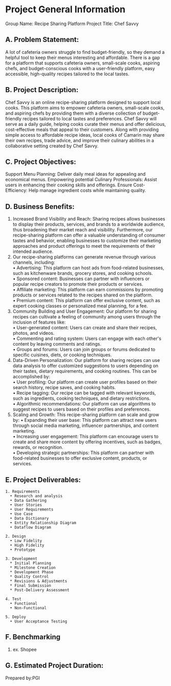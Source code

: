 # Project General Information

Group Name: Recipe Sharing Platform
Project Title: Chef Savvy

## A. Problem Statement:
A lot of cafeteria owners struggle to find budget-friendly, so they demand a helpful tool to keep their menus interesting and affordable. There is a gap for a platform that supports cafeteria owners, small-scale cooks, aspiring chefs, and budget-conscious cooks with a user-friendly platform, easy accessible, high-quality recipes tailored to the local tastes.

## B. Project Description:

Chef Savvy is an online recipe-sharing platform designed to support local cooks. This platform aims to empower cafeteria owners, small-scale cooks, and aspiring chefs by providing them with a diverse collection of budget-friendly recipes tailored to local tastes and preferences. Chef Savvy will serve as a daily guide, helping cooks curate their menus and offer delicious, cost-effective meals that appeal to their customers.
Along with providing simple access to affordable recipe ideas, local cooks of Camarin may share their own recipes, trade advice, and improve their culinary abilities in a collaborative setting created by Chef Savvy.

## C. Project Objectives:

Support Menu Planning: Deliver daily meal ideas for appealing and economical menus.
Empowering potential Culinary Professionals: Assist users in enhancing their cooking skills and offerings.
Ensure Cost-Efficiency: Help manage ingredient costs while maintaining quality.

## D. Business Benefits:
1. Increased Brand Visibility and Reach: Sharing recipes allows businesses to display their products, services, and brands to a worldwide audience, thus broadening their market reach and visibility. Furthermore, our recipe-sharing platform can offer a valuable understanding of consumer tastes and behavior, enabling businesses to customize their marketing approaches and product offerings to meet the requirements of their intended audience.
2. Our recipe-sharing platforms can generate revenue through various channels, including:\
   •	Advertising: This platform can host ads from food-related businesses, such as kitchenware brands, grocery stores, 
and cooking schools.\
   •	Sponsored content: Businesses can partner with influencers or popular recipe creators to promote their products or 
services.\
   •	Affiliate marketing: This platform can earn commissions by promoting products or services related to the recipes shared on the platform.\
   •	Premium content: This platform can offer exclusive content, such as expert cooking classes or personalized meal planning, for a fee.
3. Community Building and User Engagement: Our platform for sharing recipes can cultivate a feeling of community among users through the inclusion of features like:\
   •	User-generated content: Users can create and share their recipes, photos, and videos.\
   •	Commenting and rating system: Users can engage with each other's content by leaving comments and ratings.\
   •	Groups and forums: Users can join groups or forums dedicated to specific cuisines, diets, or cooking techniques.
4. Data-Driven Personalization: Our platform for sharing recipes can use data analysis to offer customized suggestions to users depending on their tastes, dietary requirements, and cooking routines. This can be accomplished by:\
   •	User profiling: Our platform can create user profiles based on their search history, recipe saves, and cooking habits.\
   •	Recipe tagging: Our recipe can be tagged with relevant keywords, such as ingredients, cooking techniques, and dietary restrictions.\
   •	Algorithmic recommendations: Our platform can use algorithms to suggest recipes to users based on their profiles and preferences.
5. Scaling and Growth: This recipe-sharing platform can scale and grow by:
   •	Expanding their user base: This platform can attract new users through social media marketing, influencer partnerships, and content marketing.\
   •	Increasing user engagement: This platform can encourage users to create and share more content by offering incentives, such as badges, rewards, or recognition.\
   •	Developing strategic partnerships: This platform can partner with food-related businesses to offer exclusive content, products, or services. 

## E. Project Deliverables:
    1. Requirements
      • Research and analysis
      • Data Gathering
      • User Stories
      • User Requirements
      • Use Case
      • Data Dictionary
      • Entity Relationship Diagram
      • Dataflow Diagram
    
    2. Design
      • Low Fidelity
      • High Fidelity
      • Prototype
    
    3. Development
      * Initial Planning
      * Milestone Creation
      * Development Phase
      * Quality Control
      * Revisions & Adjustments
      * Final Submission
      * Post-Delivery Assessment
    
    4. Test
      • Functional
      • Non-Functional
    
    5. Deploy
      • User Acceptance Testing

## F. Benchmarking
  1. ex. Shopee

## G. Estimated Project Duration:


Prepared by:PGI
